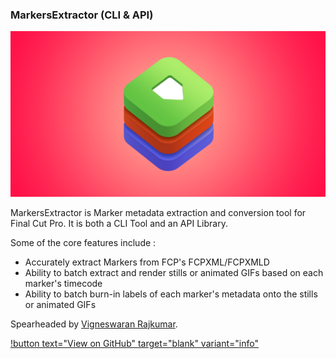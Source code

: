 ### MarkersExtractor (CLI & API)

![](/static/markersextractor-social-card.png)

MarkersExtractor is Marker metadata extraction and conversion tool for Final Cut Pro. It is both a CLI Tool and an API Library.

Some of the core features include :

- Accurately extract Markers from FCP's FCPXML/FCPXMLD
- Ability to batch extract and render stills or animated GIFs based on each marker's timecode
- Ability to batch burn-in labels of each marker's metadata onto the stills or animated GIFs

Spearheaded by [Vigneswaran Rajkumar](https://twitter.com/IAmVigneswaran).

[!button text="View on GitHub" target="blank" variant="info"](https://github.com/TheAcharya/MarkersExtractor)

